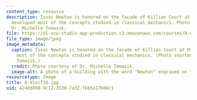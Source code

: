 ```yaml
---
content_type: resource
description: Issac Newton is honored on the facade of Killian Court at MIT. Newton
  developed most of the concepts studied in classical mechanics. Photo courtesy of
  Dr. Michelle Tomasik.
file: https://ol-ocw-studio-app-production.s3.amazonaws.com/courses/8-01sc-classical-mechanics-fall-2016/424dd4989c1235387a32fbb5a17b80c1_8-01scf16.jpg
file_type: image/jpeg
image_metadata:
  caption: Issac Newton is honored on the facade of Killian Court at MIT. Newton developed
    most of the concepts studied in classical mechanics. (Photo courtesy of Dr. Michelle
    Tomasik.)
  credit: Photo courtesy of Dr. Michelle Tomasik.
  image-alt: A photo of a building with the word "Newton" engraved on the side.
resourcetype: Image
title: 8-01scf16.jpg
uid: 424dd498-9c12-3538-7a32-fbb5a17b80c1
---
```


